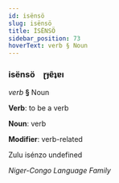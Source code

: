 ```yaml
---
id: isënsö
slug: isënsö
title: İSËNSÖ
sidebar_position: 73
hoverText: verb § Noun
---
```


### isënsö&emsp;<span kind="abugida">ɽɟɐ̃ʇɐı</span>

*verb* **§** Noun

**Verb**: to be a verb

**Noun**: verb

**Modifier**: verb-related

Zulu isénzo undefined

*Niger-Congo Language Family*